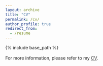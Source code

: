 ```yaml
---
layout: archive
title: "CV"
permalink: /cv/
author_profile: true
redirect_from:
  - /resume
---
```


{% include base_path %}

For more information, please refer to my <a style="line-height: 1.5;" href="https://nAuTahn.github.io/CV.pdf"><span style="color: #333333;"><span>CV</span></span></a>.